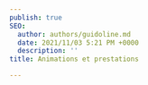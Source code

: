 ```yaml
---
publish: true
SEO:
  author: authors/guidoline.md
  date: 2021/11/03 5:21 PM +0000
  description: ''
title: Animations et prestations

---
```

